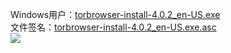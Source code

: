 Windows用户：<a href="https://github.com/XL2014/fanqiang/raw/master/torbrowser-install-4.0.2_en-US.exe">torbrowser-install-4.0.2_en-US.exe</a><br>
文件签名：<a href="https://raw.githubusercontent.com/XL2014/fanqiang/master/torbrowser-install-4.0.2_en-US.exe.asc">torbrowser-install-4.0.2_en-US.exe.asc</a><br>
<img src="https://raw.githubusercontent.com/XL2014/fanqiang/master/howtofanqiang2.GIF">